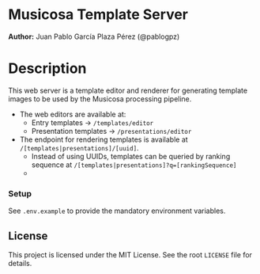 # Musicosa Template Server

**Author:** Juan Pablo García Plaza Pérez (@pablogpz)

# Description

This web server is a template editor and renderer for generating template images to be used by the Musicosa processing
pipeline.

- The web editors are available at:
    - Entry templates -> `/templates/editor`
    - Presentation templates -> `/presentations/editor`
- The endpoint for rendering templates is available at `/[templates|presentations]/[uuid]`.
    - Instead of using UUIDs, templates can be queried by ranking sequence at
      `/[templates|presentations]?q=[rankingSequence]`
    -

### Setup

See `.env.example` to provide the mandatory environment variables.

## License

This project is licensed under the MIT License. See the root `LICENSE` file for details.